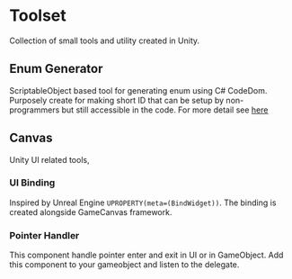 # Toolset

Collection of small tools and utility created in Unity.

## Enum Generator

ScriptableObject based tool for generating enum using C# CodeDom. Purposely create for making short ID that can be setup by non-programmers but still accessible in the code.
For more detail see [here](https://noodle-eater.github.io/posts/enum-generator-in-unity/)

## Canvas

Unity UI related tools,

### UI Binding

Inspired by Unreal Engine `UPROPERTY(meta=(BindWidget))`. The binding is created alongside GameCanvas framework.
<!-- For more detail see [here]() -->

### Pointer Handler

This component handle pointer enter and exit in UI or in GameObject. Add this component to your gameobject and listen to the delegate.